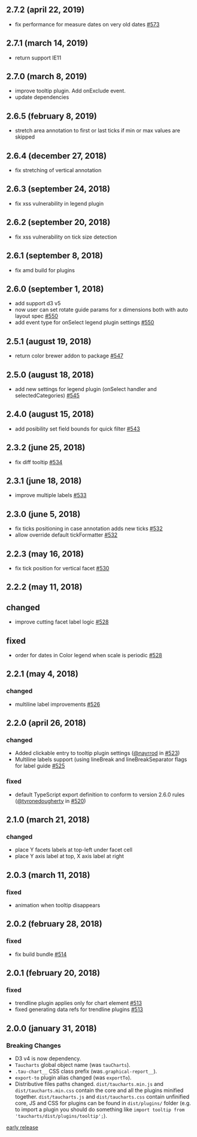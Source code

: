 ## 2.7.2 (april 22, 2019)
- fix performance for measure dates on very old dates [#573](https://github.com/TargetProcess/tauCharts/pull/573)

## 2.7.1 (march 14, 2019)
- return support IE11


## 2.7.0 (march 8, 2019)
- improve tooltip plugin. Add onExclude event.
- update dependencies

## 2.6.5 (february 8, 2019)

- stretch area annotation to first or last ticks if min or max values are skipped

## 2.6.4 (december 27, 2018)

- fix stretching of vertical annotation

## 2.6.3 (september 24, 2018)

- fix xss vulnerability in legend plugin

## 2.6.2 (september 20, 2018)

- fix xss vulnerability on tick size detection

## 2.6.1 (september 8, 2018)

- fix amd build for plugins

## 2.6.0 (september 1, 2018)

- add support d3 v5
- now user can set rotate guide params for x dimensions both with auto layout spec [#550](https://github.com/TargetProcess/tauCharts/pull/550)
- add event type for onSelect legend plugin settings  [#550](https://github.com/TargetProcess/tauCharts/pull/550)

## 2.5.1 (august 19, 2018)

- return color brewer addon to package [#547](https://github.com/TargetProcess/tauCharts/pull/547)

## 2.5.0 (august 18, 2018)

- add new settings for legend plugin (onSelect handler and selectedCategories) [#545](https://github.com/TargetProcess/tauCharts/pull/545)

## 2.4.0 (august 15, 2018)

- add posibility set field bounds for quick filter [#543](https://github.com/TargetProcess/tauCharts/pull/543)

## 2.3.2 (june 25, 2018)

- fix diff tooltip [#534](https://github.com/TargetProcess/tauCharts/pull/534)

## 2.3.1 (june 18, 2018)

- improve multiple labels [#533](https://github.com/TargetProcess/tauCharts/pull/533)

## 2.3.0 (june 5, 2018)

- fix ticks positioning in case annotation adds new ticks [#532](https://github.com/TargetProcess/tauCharts/pull/532)
- allow override default tickFormatter [#532](https://github.com/TargetProcess/tauCharts/pull/532)

## 2.2.3 (may 16, 2018)

- fix tick position for vertical facet [#530](https://github.com/TargetProcess/tauCharts/pull/530)

## 2.2.2 (may 11, 2018)

## changed

- improve cutting facet label logic [#528](https://github.com/TargetProcess/tauCharts/pull/528)

## fixed

- order for dates in Color legend when scale is periodic [#528](https://github.com/TargetProcess/tauCharts/pull/528)


## 2.2.1 (may 4, 2018)

### changed

- multiline label improvements [#526](https://github.com/TargetProcess/tauCharts/pull/526)




## 2.2.0 (april 26, 2018)

### changed

- Added clickable entry to tooltip plugin settings ([@nayrrod](https://github.com/nayrrod) in [#523](https://github.com/TargetProcess/tauCharts/pull/523))
- Multiline labels support (using lineBreak and lineBreakSeparator flags for label guide [#525](https://github.com/TargetProcess/tauCharts/pull/525)

### fixed
- default TypeScript export definition to conform to version 2.6.0 rules
  ([@tyronedougherty](https://github.com/tyronedougherty) in [#520](https://github.com/TargetProcess/tauCharts/pull/520))

## 2.1.0 (march 21, 2018)

### changed

- place Y facets labels at top-left under facet cell
- place Y axis label at top, X axis label at right


## 2.0.3 (march 11, 2018)

### fixed

- animation when tooltip disappears

## 2.0.2 (february 28, 2018)

### fixed

- fix build bundle [#514](https://github.com/TargetProcess/tauCharts/pull/514)

## 2.0.1 (february 20, 2018)

### fixed

- trendline plugin applies only for chart element [#513](https://github.com/TargetProcess/tauCharts/pull/513)
- fixed generating data refs for trendline plugins [#513](https://github.com/TargetProcess/tauCharts/pull/513)

## 2.0.0 (january 31, 2018)

### Breaking Changes

- D3 v4 is now dependency.
- `Taucharts` global object name (was `tauCharts`).
- `.tau-chart__` CSS class prefix (was`.graphical-report__`).
- `export-to` plugin alias changed (was `exportTo`).
- Distributive files paths changed. `dist/taucharts.min.js` and `dist/taucharts.min.css` contain the core and all the plugins minified together. `dist/taucharts.js` and `dist/taucharts.css` contain unfinified core, JS and CSS for plugins can be found in `dist/plugins/` folder (e.g. to import a plugin you should do something like `import tooltip from 'taucharts/dist/plugins/tooltip';`).

[early release](https://github.com/TargetProcess/tauCharts/releases)
